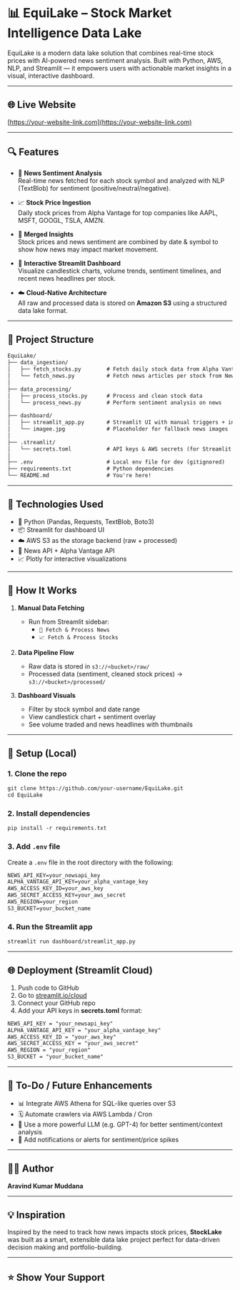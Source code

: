# 📊 EquiLake – Stock Market Intelligence Data Lake

EquiLake is a modern data lake solution that combines real-time stock prices with AI-powered news sentiment analysis. Built with Python, AWS, NLP, and Streamlit — it empowers users with actionable market insights in a visual, interactive dashboard.

---

## 🌐 Live Website

[https://your-website-link.com](https://your-website-link.com)

---

## 🔍 Features

- 📰 **News Sentiment Analysis**  
  Real-time news fetched for each stock symbol and analyzed with NLP (TextBlob) for sentiment (positive/neutral/negative).

- 📈 **Stock Price Ingestion**  
  Daily stock prices from Alpha Vantage for top companies like AAPL, MSFT, GOOGL, TSLA, AMZN.

- 🧠 **Merged Insights**  
  Stock prices and news sentiment are combined by date & symbol to show how news may impact market movement.

- 🎨 **Interactive Streamlit Dashboard**  
  Visualize candlestick charts, volume trends, sentiment timelines, and recent news headlines per stock.

- ☁️ **Cloud-Native Architecture**  
  All raw and processed data is stored on **Amazon S3** using a structured data lake format.

---

## 📂 Project Structure

```markdown
EquiLake/
├── data_ingestion/
│   ├── fetch_stocks.py        # Fetch daily stock data from Alpha Vantage
│   └── fetch_news.py          # Fetch news articles per stock from News API
│
├── data_processing/
│   ├── process_stocks.py      # Process and clean stock data
│   └── process_news.py        # Perform sentiment analysis on news
│
├── dashboard/
│   ├── streamlit_app.py       # Streamlit UI with manual triggers + insights
│   └── imagee.jpg             # Placeholder for fallback news images
│
├── .streamlit/
│   └── secrets.toml           # API keys & AWS secrets (for Streamlit Cloud)
│
├── .env                       # Local env file for dev (gitignored)
├── requirements.txt           # Python dependencies
└── README.md                  # You're here!
```


---

## 🔧 Technologies Used

- 🐍 Python (Pandas, Requests, TextBlob, Boto3)
- 📦 Streamlit for dashboard UI
- ☁️ AWS S3 as the storage backend (raw + processed)
- 🔑 News API + Alpha Vantage API
- 📈 Plotly for interactive visualizations

---

## 🚀 How It Works

1. **Manual Data Fetching**
   - Run from Streamlit sidebar:
     - `📰 Fetch & Process News`
     - `📈 Fetch & Process Stocks`

2. **Data Pipeline Flow**
   - Raw data is stored in `s3://<bucket>/raw/`
   - Processed data (sentiment, cleaned stock prices) → `s3://<bucket>/processed/`

3. **Dashboard Visuals**
   - Filter by stock symbol and date range
   - View candlestick chart + sentiment overlay
   - See volume traded and news headlines with thumbnails

---

## 🔐 Setup (Local)

### 1. Clone the repo

```markdown
git clone https://github.com/your-username/EquiLake.git
cd EquiLake
```

### 2. Install dependencies

```markdown
pip install -r requirements.txt
```

### 3. Add `.env` file

Create a `.env` file in the root directory with the following:

```markdown
NEWS_API_KEY=your_newsapi_key
ALPHA_VANTAGE_API_KEY=your_alpha_vantage_key
AWS_ACCESS_KEY_ID=your_aws_key
AWS_SECRET_ACCESS_KEY=your_aws_secret
AWS_REGION=your_region
S3_BUCKET=your_bucket_name
```

### 4. Run the Streamlit app

```markdown
streamlit run dashboard/streamlit_app.py
```

---

## 🌐 Deployment (Streamlit Cloud)

1. Push code to GitHub  
2. Go to [streamlit.io/cloud](https://streamlit.io/cloud)  
3. Connect your GitHub repo  
4. Add your API keys in **secrets.toml** format:

```markdown
NEWS_API_KEY = "your_newsapi_key"
ALPHA_VANTAGE_API_KEY = "your_alpha_vantage_key"
AWS_ACCESS_KEY_ID = "your_aws_key"
AWS_SECRET_ACCESS_KEY = "your_aws_secret"
AWS_REGION = "your_region"
S3_BUCKET = "your_bucket_name"
```

---

## 📌 To-Do / Future Enhancements

- 📊 Integrate AWS Athena for SQL-like queries over S3  
- 🗓️ Automate crawlers via AWS Lambda / Cron  
- 🧠 Use a more powerful LLM (e.g. GPT-4) for better sentiment/context analysis  
- 📲 Add notifications or alerts for sentiment/price spikes  

---

## 🙋‍♂️ Author

**Aravind Kumar Muddana**  

---

## 💡 Inspiration

Inspired by the need to track how news impacts stock prices, **StockLake** was built as a smart, extensible data lake project perfect for data-driven decision making and portfolio-building.

---

## ⭐️ Show Your Support
